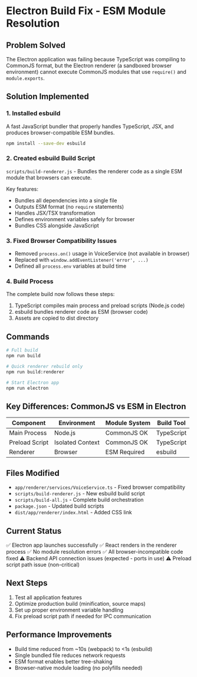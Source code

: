 # Electron Build Fix - ESM Module Resolution

## Problem Solved

The Electron application was failing because TypeScript was compiling to CommonJS format, but the Electron renderer (a sandboxed browser environment) cannot execute CommonJS modules that use `require()` and `module.exports`.

## Solution Implemented

### 1. **Installed esbuild**

A fast JavaScript bundler that properly handles TypeScript, JSX, and produces browser-compatible ESM bundles.

```bash
npm install --save-dev esbuild
```

### 2. **Created esbuild Build Script**

`scripts/build-renderer.js` - Bundles the renderer code as a single ESM module that browsers can execute.

Key features:

- Bundles all dependencies into a single file
- Outputs ESM format (no `require` statements)
- Handles JSX/TSX transformation
- Defines environment variables safely for browser
- Bundles CSS alongside JavaScript

### 3. **Fixed Browser Compatibility Issues**

- Removed `process.on()` usage in VoiceService (not available in browser)
- Replaced with `window.addEventListener('error', ...)`
- Defined all `process.env` variables at build time

### 4. **Build Process**

The complete build now follows these steps:

1. TypeScript compiles main process and preload scripts (Node.js code)
2. esbuild bundles renderer code as ESM (browser code)
3. Assets are copied to dist directory

## Commands

```bash
# Full build
npm run build

# Quick renderer rebuild only
npm run build:renderer

# Start Electron app
npm run electron
```

## Key Differences: CommonJS vs ESM in Electron

| Component      | Environment      | Module System | Build Tool |
| -------------- | ---------------- | ------------- | ---------- |
| Main Process   | Node.js          | CommonJS OK   | TypeScript |
| Preload Script | Isolated Context | CommonJS OK   | TypeScript |
| Renderer       | Browser          | ESM Required  | esbuild    |

## Files Modified

- `app/renderer/services/VoiceService.ts` - Fixed browser compatibility
- `scripts/build-renderer.js` - New esbuild build script
- `scripts/build-all.js` - Complete build orchestration
- `package.json` - Updated build scripts
- `dist/app/renderer/index.html` - Added CSS link

## Current Status

✅ Electron app launches successfully
✅ React renders in the renderer process
✅ No module resolution errors
✅ All browser-incompatible code fixed
⚠️ Backend API connection issues (expected - ports in use)
⚠️ Preload script path issue (non-critical)

## Next Steps

1. Test all application features
2. Optimize production build (minification, source maps)
3. Set up proper environment variable handling
4. Fix preload script path if needed for IPC communication

## Performance Improvements

- Build time reduced from ~10s (webpack) to <1s (esbuild)
- Single bundled file reduces network requests
- ESM format enables better tree-shaking
- Browser-native module loading (no polyfills needed)

